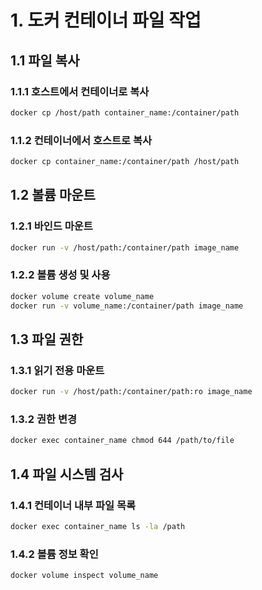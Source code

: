 # 1. 도커 컨테이너 파일 작업

## 1.1 파일 복사

### 1.1.1 호스트에서 컨테이너로 복사
```bash
docker cp /host/path container_name:/container/path
```

### 1.1.2 컨테이너에서 호스트로 복사
```bash
docker cp container_name:/container/path /host/path
```

## 1.2 볼륨 마운트

### 1.2.1 바인드 마운트
```bash
docker run -v /host/path:/container/path image_name
```

### 1.2.2 볼륨 생성 및 사용
```bash
docker volume create volume_name
docker run -v volume_name:/container/path image_name
```

## 1.3 파일 권한

### 1.3.1 읽기 전용 마운트
```bash
docker run -v /host/path:/container/path:ro image_name
```

### 1.3.2 권한 변경
```bash
docker exec container_name chmod 644 /path/to/file
```

## 1.4 파일 시스템 검사

### 1.4.1 컨테이너 내부 파일 목록
```bash
docker exec container_name ls -la /path
```

### 1.4.2 볼륨 정보 확인
```bash
docker volume inspect volume_name